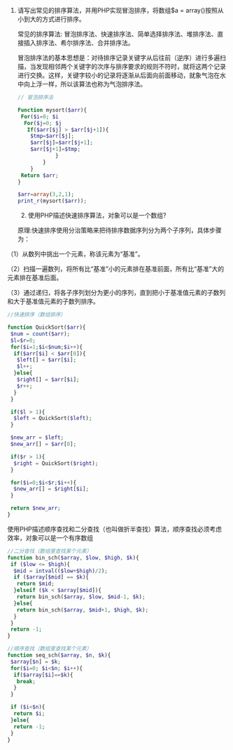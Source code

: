 1. 请写出常见的排序算法，并用PHP实现冒泡排序，将数组$a = array()按照从小到大的方式进行排序。

   常见的排序算法: 冒泡排序法、快速排序法、简单选择排序法、堆排序法、直接插入排序法、希尔排序法、合并排序法。

   冒泡排序法的基本思想是：对待排序记录关键字从后往前（逆序）进行多遍扫描，当发现相邻两个关键字的次序与排序要求的规则不符时，就将这两个记录进行交换。这样，关键字较小的记录将逐渐从后面向前面移动，就象气泡在水中向上浮一样，所以该算法也称为气泡排序法。

   ```php
   // 冒泡排序法
   
   Function mysort($arr){
    For($i=0; $i
     For($j=0; $j
      If($arr[$j] > $arr[$j+1]){
       $tmp=$arr[$j];
       $arr[$j]=$arr[$j+1];
       $arr[$j+1]=$tmp;
               }
           }
       }
    Return $arr;
   }
   
   $arr=array(3,2,1);
   print_r(mysort($arr));
   ```

   

   2. 使用PHP描述快速排序算法，对象可以是一个数组?

   原理:快速排序使用分治策略来把待排序数据序列分为两个子序列，具体步骤为：

（1）从数列中挑出一个元素，称该元素为“基准”。

（2）扫描一遍数列，将所有比“基准”小的元素排在基准前面，所有比“基准”大的元素排在基准后面。

（3）通过递归，将各子序列划分为更小的序列，直到把小于基准值元素的子数列和大于基准值元素的子数列排序。

```php
//快速排序（数组排序）

function QuickSort($arr){
 $num = count($arr);
 $l=$r=0;
 for($i=1;$i<$num;$i++){
  if($arr[$i] < $arr[0]){
   $left[] = $arr[$i];
   $l++;
  }else{
   $right[] = $arr[$i];
   $r++;
  }
 }

 if($l > 1){
  $left = QuickSort($left);
 }

 $new_arr = $left;
 $new_arr[] = $arr[0];

 if($r > 1){
  $right = QuickSort($right);
 }

 for($i=0;$i<$r;$i++){
  $new_arr[] = $right[$i];
 }

 return $new_arr;
}
```



使用PHP描述顺序查找和二分查找（也叫做折半查找）算法，顺序查找必须考虑效率，对象可以是一个有序数组  

```php
//二分查找（数组里查找某个元素）
function bin_sch($array, $low, $high, $k){
 if ($low <= $high){
  $mid = intval(($low+$high)/2);
  if ($array[$mid] == $k){
   return $mid;
  }elseif ($k < $array[$mid]){
   return bin_sch($array, $low, $mid-1, $k);
  }else{
   return bin_sch($array, $mid+1, $high, $k);
  }
 }
 return -1;
}

//顺序查找（数组里查找某个元素）
function seq_sch($array, $n, $k){
 $array[$n] = $k;
 for($i=0; $i<$n; $i++){
  if($array[$i]==$k){
   break;
  }
 }

 if ($i<$n){
  return $i;
 }else{
  return -1;
 }
}

```

